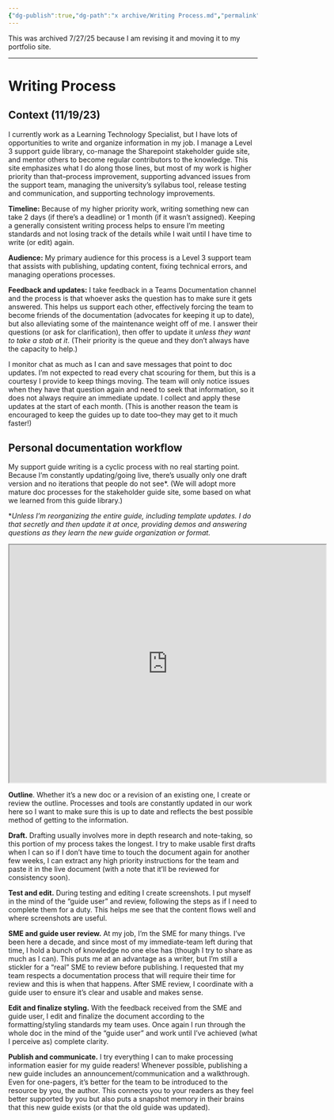 ```yaml
---
{"dg-publish":true,"dg-path":"x archive/Writing Process.md","permalink":"/x-archive/writing-process/","created":"2024-12-14T13:46:13.716-05:00","updated":"2025-08-02T13:23:33.814-04:00"}
---
```


This was archived 7/27/25 because I am revising it and moving it to my portfolio site.

---
# Writing Process

## Context (11/19/23)
I currently work as a Learning Technology Specialist, but I have lots of opportunities to write and organize information in my job. I manage a Level 3 support guide library, co-manage the Sharepoint stakeholder guide site, and mentor others to become regular contributors to the knowledge. This site emphasizes what I do along those lines, but most of my work is higher priority than that–process improvement, supporting advanced issues from the support team, managing the university’s syllabus tool, release testing and communication, and supporting technology improvements.

**Timeline:** Because of my higher priority work, writing something new can take 2 days (if there’s a deadline) or 1 month (if it wasn’t assigned). Keeping a generally consistent writing process helps to ensure I’m meeting standards and not losing track of the details while I wait until I have time to write (or edit) again.

**Audience:** My primary audience for this process is a Level 3 support team that assists with publishing, updating content, fixing technical errors, and managing operations processes.

**Feedback and updates:** I take feedback in a Teams Documentation channel and the process is that whoever asks the question has to make sure it gets answered. This helps us support each other, effectively forcing the team to become friends of the documentation (advocates for keeping it up to date), but also alleviating some of the maintenance weight off of me. I answer their questions (or ask for clarification), then offer to update it _unless they want to take a stab at it_. (Their priority is the queue and they don’t always have the capacity to help.)

I monitor chat as much as I can and save messages that point to doc updates. I’m not expected to read every chat scouring for them, but this is a courtesy I provide to keep things moving. The team will only notice issues when they have that question again and need to seek that information, so it does not always require an immediate update. I collect and apply these updates at the start of each month. (This is another reason the team is encouraged to keep the guides up to date too–they may get to it much faster!)

## Personal documentation workflow
My support guide writing is a cyclic process with no real starting point. Because I’m constantly updating/going live, there’s usually only one draft version and no iterations that people do not see*. (We will adopt more mature doc processes for the stakeholder guide site, some based on what we learned from this guide library.)

*_Unless I’m reorganizing the entire guide, including template updates. I do that secretly and then update it at once, providing demos and answering questions as they learn the new guide organization or format._
<iframe src="https://drive.google.com/file/d/1gtcrPGv_AJ5ZlPTAhOslREUX7eg6VLkl/preview" width="640" height="480" allow="autoplay"></iframe>

**Outline**. Whether it’s a new doc or a revision of an existing one, I create or review the outline. Processes and tools are constantly updated in our work here so I want to make sure this is up to date and reflects the best possible method of getting to the information.

**Draft.** Drafting usually involves more in depth research and note-taking, so this portion of my process takes the longest. I try to make usable first drafts when I can so if I don’t have time to touch the document again for another few weeks, I can extract any high priority instructions for the team and paste it in the live document (with a note that it’ll be reviewed for consistency soon).

**Test and edit.** During testing and editing I create screenshots. I put myself in the mind of the “guide user” and review, following the steps as if I need to complete them for a duty. This helps me see that the content flows well and where screenshots are useful.

**SME and guide user review.** At my job, I’m the SME for many things. I’ve been here a decade, and since most of my immediate-team left during that time, I hold a bunch of knowledge no one else has (though I try to share as much as I can). This puts me at an advantage as a writer, but I’m still a stickler for a “real” SME to review before publishing. I requested that my team respects a documentation process that will require their time for review and this is when that happens. After SME review, I coordinate with a guide user to ensure it’s clear and usable and makes sense.

**Edit and finalize styling.** With the feedback received from the SME and guide user, I edit and finalize the document according to the formatting/styling standards my team uses. Once again I run through the whole doc in the mind of the “guide user” and work until I’ve achieved (what I perceive as) complete clarity.

**Publish and communicate.** I try everything I can to make processing information easier for my guide readers! Whenever possible, publishing a new guide includes an announcement/communication and a walkthrough. Even for one-pagers, it’s better for the team to be introduced to the resource by you, the author. This connects you to your readers as they feel better supported by you but also puts a snapshot memory in their brains that this new guide exists (or that the old guide was updated).
